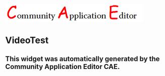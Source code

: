 ![CAE](https://github.com/CAE-Community-Application-Editor/frontendComponent-100/blob/gh-pages/img/logo.png)  

VideoTest
===================


This widget was automatically generated by the Community Application Editor CAE.  
---------------
